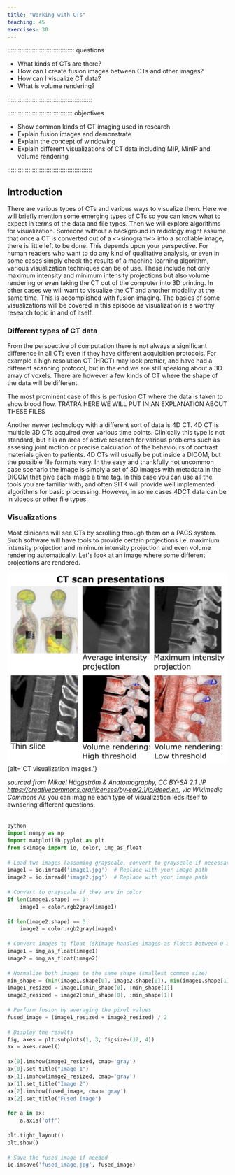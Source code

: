 ```yaml
---
title: "Working with CTs"
teaching: 45
exercises: 30
---
```


:::::::::::::::::::::::::::::::::::::: questions 

- What kinds of CTs are there?
- How can I create fusion images between CTs and other images?
- How can I visualize CT data?
- What is volume rendering?

::::::::::::::::::::::::::::::::::::::::::::::::

::::::::::::::::::::::::::::::::::::: objectives

- Show common kinds of CT imaging used in research
- Explain fusion images and demonstrate
- Explain the concept of windowing
- Explain different visualizations of CT data including MIP, MinIP and volume rendering


::::::::::::::::::::::::::::::::::::::::::::::::

## Introduction

There are various types of CTs and various ways to visualize them. 
Here we will briefly mention some emerging types of CTs so you can know what to expect in terms of the data and file types. Then we will explore algorithms for visualization. Someone without a background in radiology might assume that once a CT is converted out of a <>sinogram<> into a scrollable image, there is little left to be done. This depends upon your perspective. For human readers who want to do any kind of qualitative analysis, or even in some cases simply check the results of a machine learning algorithm, various visualization techniques can be of use. These include not only maximum intensity and minimum intensity projections but also volume rendering or even taking the CT out of the computer into 3D printing. In other cases we will want to visualize the CT and another modality at the same time. This is accomplished with fusion imaging. The basics of some visualizations will be covered in this episode as visualization is a worthy research topic in and of itself. 


### Different types of CT data

From the perspective of computation there is not always a significant difference in all CTs even if they have different acquisition protocols. For example a high resolution CT (HRCT) may look prettier, and have had a different scanning protocol,  but in the end we are still speaking about a 3D array of voxels. There are however a few kinds of CT where the shape of the data will be different. 

The most prominent case of this is perfusion CT where the data is taken to show blood flow.  TRATRA
HERE WE WILL PUT IN AN EXPLANATION ABOUT THESE FILES

Another newer technology with a different sort of data is 4D CT. 4D CT is multiple 3D CTs acquired over various time points. Clinically this type is not standard, but it is an area of active research for various problems such as assesing joint motion or precise calculation of the behaviours of contrast materials given to patients. 4D CTs will usually be put inside a DICOM, but the possible file formats vary. In the easy and thankfully not uncommon case scenario the image is simply a set of 3D images with metadata in the DICOM that give each image a time tag. In this case you can use all the tools you are familiar with, and often SITK will provide well implemented algorithms for basic processing. However, in some cases 4DCT data can be in videos or other file types.

### Visualizations

Most clinicans will see CTs by scrolling through them on a PACS system. Such software will have tools to provide certain projections i.e. maximium intensity projection and minimum intensity projection and even volume rendering automatically.
Let's look at an image where some different projections are rendered. 

![CT images.](fig/CT_presentation.jpg){alt='CT visualization images.'}

*sourced from Mikael Häggström & Anatomography, CC BY-SA 2.1 JP <https://creativecommons.org/licenses/by-sa/2.1/jp/deed.en>, via Wikimedia Commons*
As you can imagine each type of visualization leds itself to awnsering different questions. 


```python

python
import numpy as np
import matplotlib.pyplot as plt
from skimage import io, color, img_as_float

# Load two images (assuming grayscale, convert to grayscale if necessary)
image1 = io.imread('image1.jpg')  # Replace with your image path
image2 = io.imread('image2.jpg')  # Replace with your image path

# Convert to grayscale if they are in color
if len(image1.shape) == 3:
    image1 = color.rgb2gray(image1)

if len(image2.shape) == 3:
    image2 = color.rgb2gray(image2)

# Convert images to float (skimage handles images as floats between 0 and 1)
image1 = img_as_float(image1)
image2 = img_as_float(image2)

# Normalize both images to the same shape (smallest common size)
min_shape = (min(image1.shape[0], image2.shape[0]), min(image1.shape[1], image2.shape[1]))
image1_resized = image1[:min_shape[0], :min_shape[1]]
image2_resized = image2[:min_shape[0], :min_shape[1]]

# Perform fusion by averaging the pixel values
fused_image = (image1_resized + image2_resized) / 2

# Display the results
fig, axes = plt.subplots(1, 3, figsize=(12, 4))
ax = axes.ravel()

ax[0].imshow(image1_resized, cmap='gray')
ax[0].set_title("Image 1")
ax[1].imshow(image2_resized, cmap='gray')
ax[1].set_title("Image 2")
ax[2].imshow(fused_image, cmap='gray')
ax[2].set_title("Fused Image")

for a in ax:
    a.axis('off')

plt.tight_layout()
plt.show()

# Save the fused image if needed
io.imsave('fused_image.jpg', fused_image)
```

